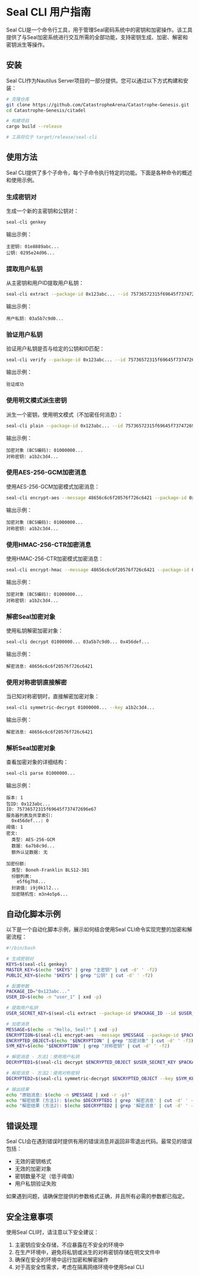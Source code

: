 # Seal CLI 用户指南

Seal CLI是一个命令行工具，用于管理Seal密码系统中的密钥和加密操作。该工具提供了与Seal加密系统进行交互所需的全部功能，支持密钥生成、加密、解密和密钥派生等操作。

## 安装

Seal CLI作为Nautilus Server项目的一部分提供。您可以通过以下方式构建和安装：

```bash
# 克隆仓库
git clone https://github.com/CatastropheArena/Catastrophe-Genesis.git
cd Catastrophe-Genesis/citadel

# 构建项目
cargo build --release

# 工具将位于 target/release/seal-cli
```

## 使用方法

Seal CLI提供了多个子命令，每个子命令执行特定的功能。下面是各种命令的概述和使用示例。

### 生成密钥对

生成一个新的主密钥和公钥对：

```bash
seal-cli genkey
```

输出示例：
```
主密钥: 01e8889abc...
公钥: 0295e24d96...
```

### 提取用户私钥

从主密钥和用户ID提取用户私钥：

```bash
seal-cli extract --package-id 0x123abc... --id 75736572315f69645f737472696e67 --master-key 01e8889abc...
```

输出示例：
```
用户私钥: 03a5b7c9d0...
```

### 验证用户私钥

验证用户私钥是否与给定的公钥和ID匹配：

```bash
seal-cli verify --package-id 0x123abc... --id 75736572315f69645f737472696e67 --user-secret-key 03a5b7c9d0... --public-key 0295e24d96...
```

输出示例：
```
验证成功
```

### 使用明文模式派生密钥

派生一个密钥，使用明文模式（不加密任何消息）：

```bash
seal-cli plain --package-id 0x123abc... --id 75736572315f69645f737472696e67 --threshold 1 0295e24d96... 0x456def...
```

输出示例：
```
加密对象 (BCS编码): 01000000...
对称密钥: a1b2c3d4...
```

### 使用AES-256-GCM加密消息

使用AES-256-GCM加密模式加密消息：

```bash
seal-cli encrypt-aes --message 48656c6c6f20576f726c6421 --package-id 0x123abc... --id 75736572315f69645f737472696e67 --threshold 1 0295e24d96... 0x456def...
```

输出示例：
```
加密对象 (BCS编码): 01000000...
对称密钥: a1b2c3d4...
```

### 使用HMAC-256-CTR加密消息

使用HMAC-256-CTR加密模式加密消息：

```bash
seal-cli encrypt-hmac --message 48656c6c6f20576f726c6421 --package-id 0x123abc... --id 75736572315f69645f737472696e67 --threshold 1 0295e24d96... 0x456def...
```

输出示例：
```
加密对象 (BCS编码): 01000000...
对称密钥: a1b2c3d4...
```

### 解密Seal加密对象

使用私钥解密加密对象：

```bash
seal-cli decrypt 01000000... 03a5b7c9d0... 0x456def...
```

输出示例：
```
解密消息: 48656c6c6f20576f726c6421
```

### 使用对称密钥直接解密

当已知对称密钥时，直接解密加密对象：

```bash
seal-cli symmetric-decrypt 01000000... --key a1b2c3d4...
```

输出示例：
```
解密消息: 48656c6c6f20576f726c6421
```

### 解析Seal加密对象

查看加密对象的详细结构：

```bash
seal-cli parse 01000000...
```

输出示例：
```
版本: 1
包ID: 0x123abc...
ID: 75736572315f69645f737472696e67
服务器列表及共享索引:
  0x456def...: 0
阈值: 1
密文:
  类型: AES-256-GCM
  数据: 6a7b8c9d...
  额外认证数据: 无

加密份额:
  类型: Boneh-Franklin BLS12-381
  份额列表:
    e5f6g7h8...
  封装值: i9j0k1l2...
  加密随机性: m3n4o5p6...
```

## 自动化脚本示例

以下是一个自动化脚本示例，展示如何结合使用Seal CLI命令实现完整的加密和解密流程：

```bash
#!/bin/bash

# 生成密钥对
KEYS=$(seal-cli genkey)
MASTER_KEY=$(echo "$KEYS" | grep "主密钥" | cut -d' ' -f2)
PUBLIC_KEY=$(echo "$KEYS" | grep "公钥" | cut -d' ' -f2)

# 配置参数
PACKAGE_ID="0x123abc..."
USER_ID=$(echo -n "user_1" | xxd -p)

# 提取用户私钥
USER_SECRET_KEY=$(seal-cli extract --package-id $PACKAGE_ID --id $USER_ID --master-key $MASTER_KEY | cut -d' ' -f2)

# 加密消息
MESSAGE=$(echo -n "Hello, Seal!" | xxd -p)
ENCRYPTION=$(seal-cli encrypt-aes --message $MESSAGE --package-id $PACKAGE_ID --id $USER_ID --threshold 1 $PUBLIC_KEY $PACKAGE_ID)
ENCRYPTED_OBJECT=$(echo "$ENCRYPTION" | grep "加密对象" | cut -d' ' -f3)
SYM_KEY=$(echo "$ENCRYPTION" | grep "对称密钥" | cut -d' ' -f2)

# 解密消息 - 方法1：使用用户私钥
DECRYPTED1=$(seal-cli decrypt $ENCRYPTED_OBJECT $USER_SECRET_KEY $PACKAGE_ID)

# 解密消息 - 方法2：使用对称密钥
DECRYPTED2=$(seal-cli symmetric-decrypt $ENCRYPTED_OBJECT --key $SYM_KEY)

# 输出结果
echo "原始消息: $(echo -n $MESSAGE | xxd -r -p)"
echo "解密结果 (方法1): $(echo $DECRYPTED1 | grep '解密消息' | cut -d' ' -f2 | xxd -r -p)"
echo "解密结果 (方法2): $(echo $DECRYPTED2 | grep '解密消息' | cut -d' ' -f2 | xxd -r -p)"
```

## 错误处理

Seal CLI会在遇到错误时提供有用的错误消息并返回非零退出代码。最常见的错误包括：

- 无效的密钥格式
- 无效的加密对象
- 密钥数量不足（低于阈值）
- 用户私钥验证失败

如果遇到问题，请确保您提供的参数格式正确，并且所有必需的参数都已指定。

## 安全注意事项

使用Seal CLI时，请注意以下安全建议：

1. 主密钥应安全存储，不应暴露在不安全的环境中
2. 在生产环境中，避免将私钥或派生的对称密钥存储在明文文件中
3. 确保在安全的环境中运行加密和解密操作
4. 对于高安全性需求，考虑在隔离网络环境中使用Seal CLI 